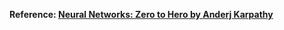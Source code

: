  __Reference: [Neural Networks: Zero to Hero by **Anderj Karpathy**](https://youtu.be/VMj-3S1tku0?si=nt0sYb9Rs2g4qApr)__
